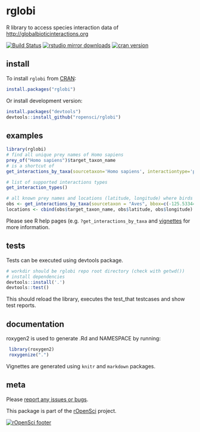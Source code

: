 
# rglobi 
R library to access species interaction data of http://globalbioticinteractions.org

[![Build Status](https://travis-ci.org/ropensci/rglobi.svg?branch=master)](https://travis-ci.org/ropensci/rglobi) [![rstudio mirror downloads](http://cranlogs.r-pkg.org/badges/rglobi?color=E664A4)](https://github.com/metacran/cranlogs.app) [![cran version](http://www.r-pkg.org/badges/version/rglobi)](https://CRAN.R-project.org/package=rglobi)

## install 
To install ```rglobi``` from [CRAN](https://CRAN.R-project.org/package=rglobi):
```R
install.packages("rglobi")
```

Or install development version:
```R
install.packages("devtools")
devtools::install_github("ropensci/rglobi")
```

## examples

```R
library(rglobi)
# find all unique prey names of Homo sapiens
prey_of("Homo sapiens")$target_taxon_name
# is a shortcut of
get_interactions_by_taxa(sourcetaxon='Homo sapiens', interactiontype='preysOn')$target_taxon_name

# list of supported interactions types
get_interaction_types()

# all known prey names and locations (latitude, longitude) where birds (Aves) preyed on rodents (Rodentia) in California
obs <- get_interactions_by_taxa(sourcetaxon = "Aves", bbox=c(-125.53344800000002,32.750323,-114.74487299999998,41.574361), targettaxon = "Rodentia", returnobservations=T)
locations <- cbind(obs$target_taxon_name, obs$latitude, obs$longitude)
```
Please see R help pages (e.g. ```?get_interactions_by_taxa``` and [vignettes](https://CRAN.R-project.org/package=rglobi) for more information.

## tests
Tests can be executed using devtools package.
```R
# workdir should be rglobi repo root directory (check with getwd())
# install dependencies 
devtools::install('.')
devtools::test()
```
This should reload the library, executes the test_that testcases and show test reports.

## documentation
roxygen2 is used to generate .Rd and NAMESPACE by running:
```R
 library(roxygen2)
 roxygenize(".")
```

Vignettes are generated using ```knitr``` and ```markdown``` packages.

## meta

Please [report any issues or bugs](https://github.com/ropensci/rglobi/issues).

This package is part of the [rOpenSci](http://ropensci.org/packages) project.

[![rOpenSci footer](https://ropensci.org/public_images/github_footer.png)](https://ropensci.org)
